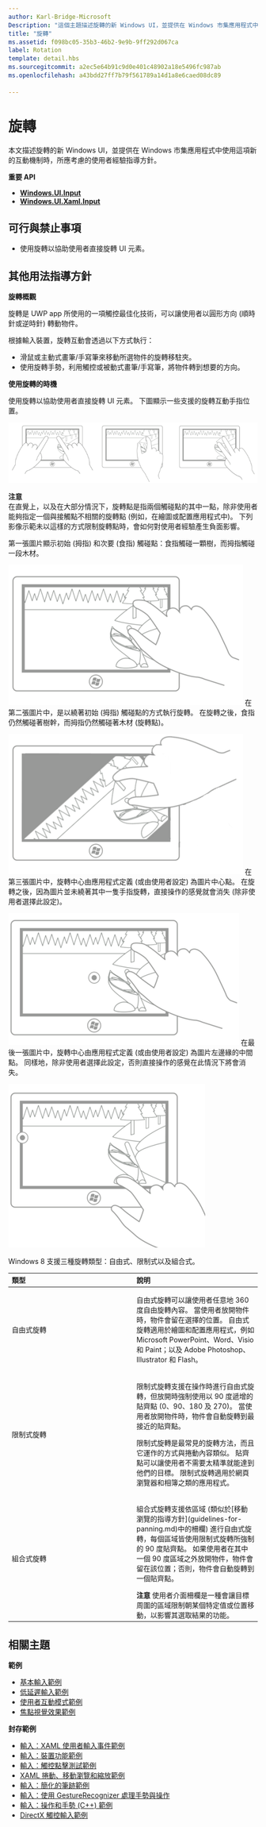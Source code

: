 ```yaml
---
author: Karl-Bridge-Microsoft
Description: "這個主題描述旋轉的新 Windows UI，並提供在 Windows 市集應用程式中使用這項新的互動機制時，所應考慮的使用者經驗指導方針。"
title: "旋轉"
ms.assetid: f098bc05-35b3-46b2-9e9b-9ff292d067ca
label: Rotation
template: detail.hbs
ms.sourcegitcommit: a2ec5e64b91c9d0e401c48902a18e5496fc987ab
ms.openlocfilehash: a43bdd27ff7b79f561789a14d1a8e6caed08dc89

---
```


# 旋轉

本文描述旋轉的新 Windows UI，並提供在 Windows 市集應用程式中使用這項新的互動機制時，所應考慮的使用者經驗指導方針。

**重要 API**

-   [**Windows.UI.Input**](https://msdn.microsoft.com/library/windows/apps/br242084)
-   [**Windows.UI.Xaml.Input**](https://msdn.microsoft.com/library/windows/apps/br227994)


## 可行與禁止事項


-   使用旋轉以協助使用者直接旋轉 UI 元素。

## 其他用法指導方針


**旋轉概觀**

旋轉是 UWP app 所使用的一項觸控最佳化技術，可以讓使用者以圓形方向 (順時針或逆時針) 轉動物件。

根據輸入裝置，旋轉互動會透過以下方式執行：

-   滑鼠或主動式畫筆/手寫筆來移動所選物件的旋轉移駐夾。
-   使用旋轉手勢，利用觸控或被動式畫筆/手寫筆，將物件轉到想要的方向。

**使用旋轉的時機**

使用旋轉以協助使用者直接旋轉 UI 元素。 下圖顯示一些支援的旋轉互動手指位置。

![示範旋轉所支援的各種手指姿勢的圖。](images/ux-rotate-positions.png)

**注意**  
在直覺上，以及在大部分情況下，旋轉點是指兩個觸碰點的其中一點，除非使用者能夠指定一個與接觸點不相關的旋轉點 (例如，在繪圖或配置應用程式中)。 下列影像示範未以這樣的方式限制旋轉點時，會如何對使用者經驗產生負面影響。

第一張圖片顯示初始 (拇指) 和次要 (食指) 觸碰點：食指觸碰一顆樹，而拇指觸碰一段木材。

![顯示旋轉手勢的兩個初始觸碰點的影像。](images/ux-rotate-points1.png)
在第二張圖片中，是以繞著初始 (拇指) 觸碰點的方式執行旋轉。 在旋轉之後，食指仍然觸碰著樹幹，而拇指仍然觸碰著木材 (旋轉點)。

![顯示旋轉後圖片的影像，其中旋轉點被限制為兩個初始觸碰點的其中一點。](images/ux-rotate-points2.png)
在第三張圖片中，旋轉中心由應用程式定義 (或由使用者設定) 為圖片中心點。 在旋轉之後，因為圖片並未繞著其中一隻手指旋轉，直接操作的感覺就會消失 (除非使用者選擇此設定)。

![顯示旋轉後圖片的影像，其中旋轉點被限制為圖片的中心，而非兩個初始觸碰點的其中一點。](images/ux-rotate-points3.png)
在最後一張圖片中，旋轉中心由應用程式定義 (或由使用者設定) 為圖片左邊緣的中間點。 同樣地，除非使用者選擇此設定，否則直接操作的感覺在此情況下將會消失。

![顯示旋轉後圖片的影像，其中旋轉點被限制為圖片最左邊的中心，而非兩個初始觸碰點的其中一點。](images/ux-rotate-points4.png)

 

Windows 8 支援三種旋轉類型：自由式、限制式以及組合式。

<table>
<colgroup>
<col width="50%" />
<col width="50%" />
</colgroup>
<thead>
<tr class="header">
<th align="left">類型</th>
<th align="left">說明</th>
</tr>
</thead>
<tbody>
<tr class="odd">
<td align="left">自由式旋轉</td>
<td align="left"><p>自由式旋轉可以讓使用者任意地 360 度自由旋轉內容。 當使用者放開物件時，物件會留在選擇的位置。 自由式旋轉適用於繪圖和配置應用程式，例如 Microsoft PowerPoint、Word、Visio 和 Paint；以及 Adobe Photoshop、Illustrator 和 Flash。</p></td>
</tr>
<tr class="even">
<td align="left">限制式旋轉</td>
<td align="left"><p>限制式旋轉支援在操作時進行自由式旋轉，但放開時強制使用以 90 度遞增的貼齊點 (0、90、180 及 270)。 當使用者放開物件時，物件會自動旋轉到最接近的貼齊點。</p>
<p>限制式旋轉是最常見的旋轉方法，而且它運作的方式與捲動內容類似。 貼齊點可以讓使用者不需要太精準就能達到他們的目標。 限制式旋轉適用於網頁瀏覽器和相簿之類的應用程式。</p></td>
</tr>
<tr class="odd">
<td align="left">組合式旋轉</td>
<td align="left"><p>組合式旋轉支援依區域 (類似於[移動瀏覽的指導方針](guidelines-for-panning.md)中的柵欄) 進行自由式旋轉，每個區域皆使用限制式旋轉所強制的 90 度貼齊點。 如果使用者在其中一個 90 度區域之外放開物件，物件會留在該位置；否則，物件會自動旋轉到一個貼齊點。</p>
<div class="alert">
<strong>注意</strong> 使用者介面柵欄是一種會讓目標周圍的區域限制朝某個特定值或位置移動，以影響其選取結果的功能。
</div>
<div>
 
</div></td>
</tr>
</tbody>
</table>

 

## 相關主題


**範例**
* [基本輸入範例](http://go.microsoft.com/fwlink/p/?LinkID=620302)
* [低延遲輸入範例](http://go.microsoft.com/fwlink/p/?LinkID=620304)
* [使用者互動模式範例](http://go.microsoft.com/fwlink/p/?LinkID=619894)
* [焦點視覺效果範例](http://go.microsoft.com/fwlink/p/?LinkID=619895)

**封存範例**
* [輸入：XAML 使用者輸入事件範例](http://go.microsoft.com/fwlink/p/?linkid=226855)
* [輸入：裝置功能範例](http://go.microsoft.com/fwlink/p/?linkid=231530)
* [輸入：觸控點擊測試範例](http://go.microsoft.com/fwlink/p/?linkid=231590)
* [XAML 捲動、移動瀏覽和縮放範例](http://go.microsoft.com/fwlink/p/?linkid=251717)
* [輸入：簡化的筆跡範例](http://go.microsoft.com/fwlink/p/?linkid=246570)
* [輸入：使用 GestureRecognizer 處理手勢與操作](http://go.microsoft.com/fwlink/p/?LinkId=264995)
* [輸入：操作和手勢 (C++) 範例](http://go.microsoft.com/fwlink/p/?linkid=231605)
* [DirectX 觸控輸入範例](http://go.microsoft.com/fwlink/p/?LinkID=231627)
 

 







<!--HONumber=Jun16_HO5-->



